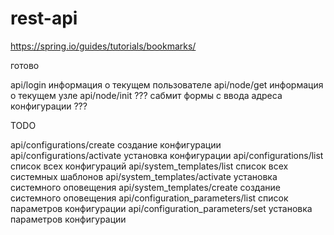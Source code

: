 # rest-api
https://spring.io/guides/tutorials/bookmarks/

готово

api/login						                      информация о текущем пользователе
api/node/get						                  информация о текущем узле
api/node/init					                    ??? сабмит формы с ввода адреса конфигурации ???

TODO

api/configurations/create					        создание конфигурации
api/configurations/activate				        установка конфигурации
api/configurations/list					          список всех конфигураций
api/system_templates/list					        список всех системных шаблонов
api/system_templates/activate				      установка системного оповещения
api/system_templates/create					      создание системного оповещения
api/configuration_parameters/list					список параметров конфигурации
api/configuration_parameters/set	        установка параметров конфигурации
